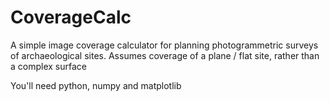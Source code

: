 # CoverageCalc
A simple image coverage calculator for planning photogrammetric surveys of archaeological sites. Assumes coverage of a plane / flat site, rather than a complex surface

You'll need python, numpy and matplotlib
